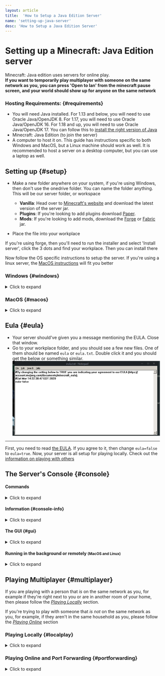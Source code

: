 ```yaml
---
layout: article
title:  'How to Setup a Java Edition Server'
name: 'setting-up-java-server'
desc: 'How to Setup a Java Edition Server'
---
```


# Setting up a Minecraft: Java Edition server

Minecraft: Java edition uses servers for online play.
<br>**If you want to temporarily play multiplayer with someone on the same network as you, you can press 'Open to lan' from the minecraft pause screen, and your world should show up for anyone on the same network**

### Hosting Requirements: {#requirements}

* You will need Java installed. For 1.13 and below, you will need to use Oracle Java/OpenJDK 8. For 1.17, you will need to use Oracle Java/OpenJDK 16. For 1.18 and up, you will need to use Oracle Java/OpenJDK 17. You can follow this to [install the right version of Java](/help/installing-java/)
* Minecraft: Java Edition (to join the server)
* A computer to host it on. This guide has instructions specific to both Windows and MacOS, but a Linux machine should work as well. It is recommended to host a server on a desktop computer, but you can use a laptop as well.

## Setting up {#setup}
* Make a new folder anywhere on your system, if you're using Windows, then don't use the onedrive folder. You can name the folder anything. This will be our server folder, or workspace
	* **Vanilla**: Head over to [Minecraft's website](https://www.minecraft.net/en-us/download/server) and download the latest version of the server jar.
	* **Plugins**: If you're looking to add plugins download [Paper](https://papermc.io/). 
	* **Mods**: If you're looking to add mods, download the [Forge](https://files.minecraftforge.net/maven/net/minecraftforge/forge/) or [Fabric](https://fabricmc.net/use/?page=server) jar.

* Place the file into your workplace

If you're using forge, then you'll need to run the installer and select 'Install server', click the 3 dots and find your workplace. Then you can install there

Now follow the OS specific instructions to setup the server. If you're using a linux server, the [MacOS instructions](#macos) will fit you better


### Windows {#windows}
<details data-platform="windows" data-urlhash="windows">
	<summary>Click to expand</summary>

{{ "
* Rename the file you previously downloaded to 'server' (or server.jar if you have file extensions on)
* Open up notepad and paste 
	```
	java -Xmx2G -Xms1G -jar server.jar -nogui
	pause
	``` 
into it, click *Save As* 
* Go to the folder that contains your server, change the filetype to 'all' and name the file start.bat **There must to be a .bat at the end of the file name**, 
* Run it, you will see a command prompt window briefly flash. Now, you'll need to [agree to the EULA](#eula) to continue. If you agreed to it, you can now access the [console](#console)
" | markdownify }}

</details>

### MacOS {#macos}
<details data-platform="mac" data-urlhash="macos">
	<summary>Click to expand</summary>

{{ "

* Rename the file you previously downloaded from the Minecraft website to `server`, or `server.jar` if file extensions are shown
* Open TextEdit, create a new document, and if you see markdown tools at the top of the text document, press <strong>shift-cmd-t</strong> to hide them
* Copy and paste the following into the text document: 
	```sh
	#!/bin/bash
	cd '$(dirname '$0')' 
	exec java -Xms1G -Xmx2G -jar server.jar
	```
* Press <strong>cmd-s</strong>, then navigate to your workspace folder. Title the file `start.command`. Make sure it does not save as `start.command.txt`.
* Now go to your workspace folder, then double click on the `start.command` file to run it. You'll see a terminal window open. After [agreeing to the EULA](#eula), you can use [your server's console](#console). 
	* If a message saying 'Permission denied' shows up, open terminal and run `chmod +x`, then type a space, then drag your start.command file into the terminal window, then press *enter* and try running it again
" | markdownify }}
</details>

## Eula {#eula}
* Your server should've given you a message mentioning the EULA. Close that window.
* Go to your workplace folder, and you should see a few new files. One of them should be named `eula` or `eula.txt`. Double click it and you should get the below or something similar.
![Eula](/static/images/help/setting-up-server/eula.png)

---

First, you need to read [the EULA](https://account.mojang.com/documents/minecraft_eula). If you agree to it, then change `eula=false` to `eula=true`. Now, your server is all setup for playing locally. Check out the [information on playing with others](#multiplayer)


## The Server's Console {#console}

#### Commands
<details data-urlhash="console">
	<summary>Click to expand</summary>

{{ "

You can run commands like `/op` or `/gamemode` in it and it will tell you what the server is thinking and/or doing. When executing commands, make sure you do not include the `/` in front of the command, or it will not work. You may want to run `op YOURUSERNAME` so you can run commands outside of the console.

You can communicate with in game players from the console using `say`, and you can private message them with `msg`, but they won't be able to reply

##### Stopping the server
" | markdownify }}
<details data-urlhash="console">
	<summary>Click to expand</summary>

{{ "
The best way to stop a server is to run `save-all`, then `stop` once the save has finished. This method will minimize the chance of something going wrong at shutdown. If for some reason, you cannot use commands, for instance, if the server is running too slow to register them, you can force stop the server by either using <strong>ctrl+c</strong> or closing the terminal window.
" | markdownify }}
</details>


</details>

#### Information {#console-info}
<details data-urlhash="console console-info">
	<summary>Click to expand</summary>

{{ "

The console will also display information about how the server is running, if it is running too slow, it will show 'Can't keep up!', and it also shows commands that are executed by ops and the game chat
" | markdownify }}
</details>



#### The GUI {#gui}
<details data-urlhash="console gui">
	<summary>Click to expand</summary>

{{ "

You may have noticed earlier that the start command contains `-nogui`, this prevents the server's visual interface from displaying. If you would like to view your server's GUI, at the expense of some performance, you can remove the `-nogui` part of the command. The gui displays information about the RAM used in the top left, below that is a list of online players, and on the right is the console. You can type commands into the box at the bottom, and you can see the [console information section](#console-info)
" | markdownify }}
</details>

#### Running in the background or remotely <small>(MacOS and Linux)</small>
<details data-urlhash="console">
	<summary>Click to expand</summary>

{{ "

If you plan on leaving your server online for long periods of time, you may find it annoying to have your console open constantly. There is a utility called 'screen' that can help with this. 
* To check if you have screen installed, you can run `screen -v` in your terminal, if it outputs a version number, that means it's installed. 
	* If screen is not installed, install it with your package manager
* To start your server with screen, type `screen -S Minecraft_Server`, then a space, then drag your file into the terminal. 
* To detach the server and have it run in the background, press **cmd-a**, then release, then press **d**. Your terminal should say `[detached]`.
* To access the server's console later, run `screen -r Minecraft_Server`.

You can also use this to access a server over SSH.

" | markdownify }}
</details>


## Playing Multiplayer {#multiplayer}
If you are playing with a person that *is* on the same network as you, for example if they're right next to you or are in another room of your home, then please follow the [*Playing Locally*](#localplay) section. 

If you're trying to play with someone that *is not* on the same network as you, for example, if they aren't in the same household as you, please follow the [*Playing Online*](#portforwarding) section

### Playing Locally {#localplay}
<details data-urlhash="localplay multiplayer">
	<summary>Click to expand</summary>

{{ "

In order for them to join you, you will need to find your IP. You can think of your IP as a join code or friend code used to access the server)<br>
* Open up command prompt, and in the command prompt type 'IPconfig'. Press enter and look for something like:<br>
`IPv4 Address.......: XXX.XXX.X.X` <br>
Example Image:<br>
![Example](/static/images/help/setting-up-server/ipconfig.png)<br>

---

This is the IP that the person will use to connect to the server.
Start up the server and then tell them to click 'Add a new server' or 'Direct Connect'
* For 'Add a new server' the name can be anything but the IP needs to be your IPv4 address, so tell them to put that there. Click finish and then double click the server and they have connected

* For 'Direct connect' tell them to put your IPv4 into the ip box and click connect

If you want to connect to the server on your own computer then do the above but instead use 'localhost' as the IP

" | markdownify }}
</details>

### Playing Online and Port Forwarding {#portforwarding}

<details data-urlhash="portforwarding multiplayer">
  <summary>Click to expand</summary>

{{ "
<br>

**Most of the instructions here are for generic routers. They might not work for yours**<br>

If you would like router specific instructions, you can use [portforward.com](https://portforward.com/router.htm), which has instructions for specific routers. Follow along with the guide, and you can use this site to know exactly where each button is
There will be ads telling you to download such and such, **do not click on them**.
When ads pop up, either ignore them or press the close button in the top right if they are full screen ads.
<br>

### Instructions

* You will need to get the IP address of the computer that you're hosting on as well as your router's <br>

* Open up command prompt, and in the command prompt type 'IPconfig', press enter and look for:<br>

	`IPv4 Address.......: XXX.XXX.X.X`<br>
	and<br>
	`Default Gateway.....:XXX.XXX.XXX.XXX`<br>
	Example Image:
![Example](/static/images/help/setting-up-server/ipconfig.png)


---




* The first one is your local IP address
* The second one is your router's IP Address

**If you have problems during this section, it's recommended you search how to portforward online or ask your ISP for help. Some ISPs hide the options or don't allow portforwarding**

Open up your web browser and type the IP address for your router and you should get a login box.

* If you were unable to find your router's IP Address, you can also try visiting these common router IPs: 
	* [192.168.0.1](https://192.168.0.1)
	* [192.168.1.1](https://192.168.1.1)
	* [10.0.0.1](https://10.0.0.1)



Look at the back of your router or search for the router online and find the username and password. `Admin` is a popular default username/password


* **Make sure that the 'Protocol' or 'Service Type' is either 'TCP/UDP' or 'BOTH'.**
	* If you do not have this option then do the step twice, one in TCP and one on UDP

Add a service name if required, save, and test your server by connecting with `localhost` (if you're hosting on the computer you're testing it on) 

* Sign in and then find something like 'Port Forwarding', 'Firewall', or 'Virtual servers'
* Click 'Add', then put the IP address you got from earlier in 'IPv4 Address' or 'IP address'
In the 'Outbound Port' and 'Inbound port' or 'Start port' and 'end port' put '25565'

As the final step to allow people outside your network to join, you will need to give them your public IP address, which you can find [here](https://duckduckgo.com/?q=what+is+my+ip). They can put the IP (which will look like `XXX.XXX.XXX.XXX`), into the server address box or the direct connection box.

###### Addresses to connect with:
* If you are hosting and playing on the same device, use `localhost`
* To connect from inside the network, for instance, if you're in the same house, use the [local IP address](#localplay)
* To connect from outside the network, for instance, with your friend who is not at your house, use your [public IP address](https://duckduckgo.com/?q=what+is+my+ip)

" | markdownify }}

</details>
